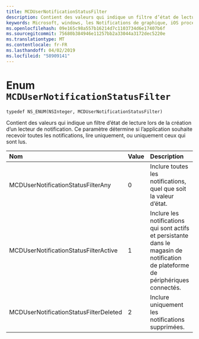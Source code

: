 ```yaml
---
title: MCDUserNotificationStatusFilter
description: Contient des valeurs qui indique un filtre d’état de lecture lors de la création d’un lecteur de notification. Ce paramètre détermine si l’application souhaite recevoir toutes les notifications, lire uniquement, ou uniquement ceux qui sont lus.
keywords: Microsoft, windows, les Notifications de graphique, iOS procédures, procédures iPhone
ms.openlocfilehash: 09e165c98a557b16214d7c1103734d6e17407b6f
ms.sourcegitcommit: 75680b384946e11257bb2a33044a3172dec5220e
ms.translationtype: MT
ms.contentlocale: fr-FR
ms.lasthandoff: 04/02/2019
ms.locfileid: "58909141"
---
```

# <a name="enum-mcdusernotificationstatusfilter"></a>Enum `MCDUserNotificationStatusFilter`

```
typedef NS_ENUM(NSInteger, MCDUserNotificationStatusFilter)
```

Contient des valeurs qui indique un filtre d’état de lecture lors de la création d’un lecteur de notification. Ce paramètre détermine si l’application souhaite recevoir toutes les notifications, lire uniquement, ou uniquement ceux qui sont lus. 

|Nom | Value | Description |
|:-- |:-- |:-- |
|   MCDUserNotificationStatusFilterAny | 0| Inclure toutes les notifications, quel que soit la valeur d’état. |
|   MCDUserNotificationStatusFilterActive |1| Inclure les notifications qui sont actifs et persistante dans le magasin de notification de plateforme de périphériques connectés. |
|   MCDUserNotificationStatusFilterDeleted | 2| Inclure uniquement les notifications supprimées.|